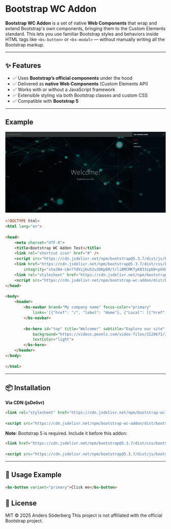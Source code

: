 # Bootstrap WC Addon

**Bootstrap WC Addon** is a set of native **Web Components** that wrap and extend Bootstrap's own components, bringing them to the Custom Elements standard.
This lets you use familiar Bootstrap styles and behaviors inside HTML tags like `<bs-button>` or `<bs-modal>` — without manually writing all the Bootstrap markup.

---

## ✨ Features
- ✅ Uses **Bootstrap’s official components** under the hood
- ✅ Delivered as **native Web Components** (Custom Elements API)
- ✅ Works with or without a JavaScript framework
- ✅ Extensible styling via both Bootstrap classes and custom CSS
- ✅ Compatible with **Bootstrap 5**

---

## Example
[![Demo screenshot](assets/example.webp)](https://din-demosida.example.com)

```html
<!DOCTYPE html>
<html lang="en">

<head>
	<meta charset="UTF-8">
	<title>Bootstrap WC Addon Test</title>
	<link rel="shortcut icon" href="#" />
	<script src="https://cdn.jsdelivr.net/npm/bootstrap@5.3.7/dist/js/bootstrap.bundle.min.js"></script>
	<link href="https://cdn.jsdelivr.net/npm/bootstrap@5.3.7/dist/css/bootstrap.min.css" rel="stylesheet"
		integrity="sha384-LN+7fdVzj6u52u30Kp6M/trliBMCMKTyK833zpbD+pXdCLuTusPj697FH4R/5mcr" crossorigin="anonymous">
	<link rel="stylesheet" href="https://cdn.jsdelivr.net/npm/bootstrap-wc-addon/css/style.min.css">
	<script src="https://cdn.jsdelivr.net/npm/bootstrap-wc-addon/dist/bootstrap-wc-addon.bundle.min.js"></script>
</head>

<body>
	<header>
		<bs-navbar brand="My company name" focus-color="primary"
			links='[{"href": "/", "label": "Home"}, {"Local": [{"href": "#top", "label": "Top"}, {"href": "#middle", "label": "Middle"}, {"href": "#bottom", "label": "Bottom"}]}, {"href": "https://www.anderssöderberg.se", "label": "External link"}]'>
		</bs-navbar>

		<bs-hero id="top" title="Welcome!" subtitle="Explore our site"
			background="https://videos.pexels.com/video-files/3129671/3129671-uhd_2560_1440_30fps.mp4"
			textColor="light">
		</bs-hero>
	</header>
</body>

</html>
```

---
## 📦 Installation

<!-- **Via npm**
```bash
npm install bootstrap-wc-addon
```-->

**Via CDN (jsDelivr)**
```html
<link rel="stylesheet" href="https://cdn.jsdelivr.net/npm/bootstrap-wc-addon/css/style.min.css">

<script src="https://cdn.jsdelivr.net/npm/bootstrap-wc-addon/dist/bootstrap-wc-addon.bundle.min.js"></script>
```

**Note**: Bootstrap 5 is required. Include it before this addon:
```html
<link href="https://cdn.jsdelivr.net/npm/bootstrap@5.3.7/dist/css/bootstrap.min.css" rel="stylesheet" integrity="sha384-LN+7fdVzj6u52u30Kp6M/trliBMCMKTyK833zpbD+pXdCLuTusPj697FH4R/5mcr" crossorigin="anonymous">

<script src="https://cdn.jsdelivr.net/npm/bootstrap@5.3.7/dist/js/bootstrap.bundle.min.js"></script>

```

---

## 🚀 Usage Example
```html
<bs-button variant="primary">Click me</bs-button>
```


## 📄 License
MIT © 2025 Anders Söderberg
This project is not affiliated with the official Bootstrap project.
